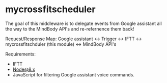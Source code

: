 # mycrossfitscheduler

The goal of this middleware is to delegate events from Google assistant all the way to the MindBody API's and re-refernence them back!

Request/Response Map: 
Google assistant <-> Trigger <-> IFTT <-> mycrossfitschduler (this module) <-> MindBody API's

Requirements:
- IFTT
- Node@8.x
- JavaScript for filtering Google assistant voice commands.
